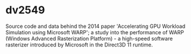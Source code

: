 dv2549
======
Source code and data behind the 2014 paper 'Accelerating GPU Workload Simulation using Microsoft WARP'; a study into the performance of WARP (Windows Advanced Rasterization Platform) - a high-speed software rasterizer introduced by Microsoft in the Direct3D 11 runtime.

